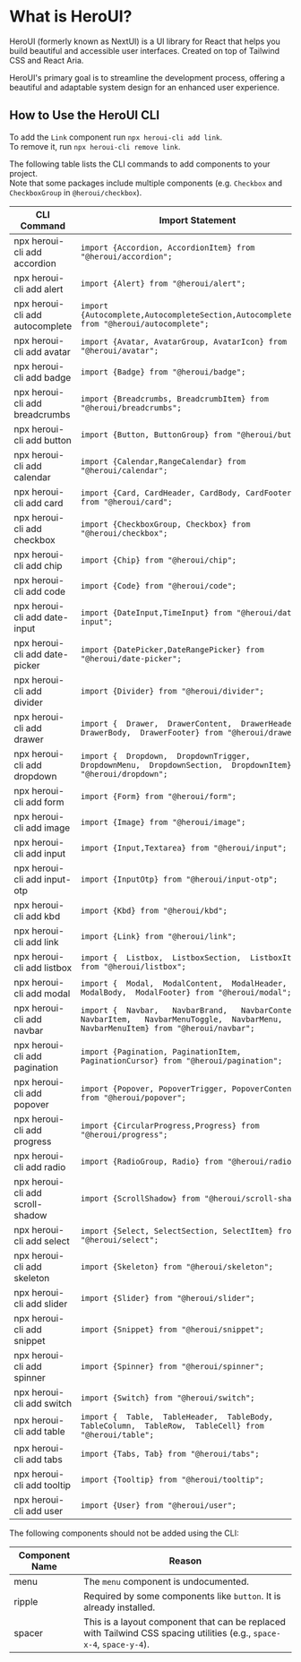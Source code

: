 # What is HeroUI?

HeroUI (formerly known as NextUI) is a UI library for React that helps you build beautiful and accessible user interfaces. Created on top of Tailwind CSS and React Aria.

HeroUI's primary goal is to streamline the development process, offering a beautiful and adaptable system design for an enhanced user experience.

## How to Use the HeroUI CLI

To add the `Link` component run `npx heroui-cli add link`.  
To remove it, run `npx heroui-cli remove link`.

The following table lists the CLI commands to add components to your project.  
Note that some packages include multiple components (e.g. `Checkbox` and `CheckboxGroup` in `@heroui/checkbox`).

| CLI Command                      | Import Statement                                                                                                                           |
| -------------------------------- | ------------------------------------------------------------------------------------------------------------------------------------------ |
| npx heroui-cli add accordion     | `import {Accordion, AccordionItem} from "@heroui/accordion";`                                                                              |
| npx heroui-cli add alert         | `import {Alert} from "@heroui/alert";`                                                                                                     |
| npx heroui-cli add autocomplete  | `import {Autocomplete,AutocompleteSection,AutocompleteItem} from "@heroui/autocomplete";`                                                  |
| npx heroui-cli add avatar        | `import {Avatar, AvatarGroup, AvatarIcon} from "@heroui/avatar";`                                                                          |
| npx heroui-cli add badge         | `import {Badge} from "@heroui/badge";`                                                                                                     |
| npx heroui-cli add breadcrumbs   | `import {Breadcrumbs, BreadcrumbItem} from "@heroui/breadcrumbs";`                                                                         |
| npx heroui-cli add button        | `import {Button, ButtonGroup} from "@heroui/button";`                                                                                      |
| npx heroui-cli add calendar      | `import {Calendar,RangeCalendar} from "@heroui/calendar";`                                                                                 |
| npx heroui-cli add card          | `import {Card, CardHeader, CardBody, CardFooter} from "@heroui/card";`                                                                     |
| npx heroui-cli add checkbox      | `import {CheckboxGroup, Checkbox} from "@heroui/checkbox";`                                                                                |
| npx heroui-cli add chip          | `import {Chip} from "@heroui/chip";`                                                                                                       |
| npx heroui-cli add code          | `import {Code} from "@heroui/code";`                                                                                                       |
| npx heroui-cli add date-input    | `import {DateInput,TimeInput} from "@heroui/date-input";`                                                                                  |
| npx heroui-cli add date-picker   | `import {DatePicker,DateRangePicker} from "@heroui/date-picker";`                                                                          |
| npx heroui-cli add divider       | `import {Divider} from "@heroui/divider";`                                                                                                 |
| npx heroui-cli add drawer        | `import {  Drawer,  DrawerContent,  DrawerHeader,  DrawerBody,  DrawerFooter} from "@heroui/drawer";`                                      |
| npx heroui-cli add dropdown      | `import {  Dropdown,  DropdownTrigger,  DropdownMenu,  DropdownSection,  DropdownItem} from "@heroui/dropdown";`                           |
| npx heroui-cli add form          | `import {Form} from "@heroui/form";`                                                                                                       |
| npx heroui-cli add image         | `import {Image} from "@heroui/image";`                                                                                                     |
| npx heroui-cli add input         | `import {Input,Textarea} from "@heroui/input";`                                                                                            |
| npx heroui-cli add input-otp     | `import {InputOtp} from "@heroui/input-otp";`                                                                                              |
| npx heroui-cli add kbd           | `import {Kbd} from "@heroui/kbd";`                                                                                                         |
| npx heroui-cli add link          | `import {Link} from "@heroui/link";`                                                                                                       |
| npx heroui-cli add listbox       | `import {  Listbox,  ListboxSection,  ListboxItem} from "@heroui/listbox";`                                                                |
| npx heroui-cli add modal         | `import {  Modal,  ModalContent,  ModalHeader,  ModalBody,  ModalFooter} from "@heroui/modal";`                                            |
| npx heroui-cli add navbar        | `import {  Navbar,   NavbarBrand,   NavbarContent,   NavbarItem,   NavbarMenuToggle,  NavbarMenu,  NavbarMenuItem} from "@heroui/navbar";` |
| npx heroui-cli add pagination    | `import {Pagination, PaginationItem, PaginationCursor} from "@heroui/pagination";`                                                         |
| npx heroui-cli add popover       | `import {Popover, PopoverTrigger, PopoverContent} from "@heroui/popover";`                                                                 |
| npx heroui-cli add progress      | `import {CircularProgress,Progress} from "@heroui/progress";`                                                                              |
| npx heroui-cli add radio         | `import {RadioGroup, Radio} from "@heroui/radio";`                                                                                         |
| npx heroui-cli add scroll-shadow | `import {ScrollShadow} from "@heroui/scroll-shadow";`                                                                                      |
| npx heroui-cli add select        | `import {Select, SelectSection, SelectItem} from "@heroui/select";`                                                                        |
| npx heroui-cli add skeleton      | `import {Skeleton} from "@heroui/skeleton";`                                                                                               |
| npx heroui-cli add slider        | `import {Slider} from "@heroui/slider";`                                                                                                   |
| npx heroui-cli add snippet       | `import {Snippet} from "@heroui/snippet";`                                                                                                 |
| npx heroui-cli add spinner       | `import {Spinner} from "@heroui/spinner";`                                                                                                 |
| npx heroui-cli add switch        | `import {Switch} from "@heroui/switch";`                                                                                                   |
| npx heroui-cli add table         | `import {  Table,  TableHeader,  TableBody,  TableColumn,  TableRow,  TableCell} from "@heroui/table";`                                    |
| npx heroui-cli add tabs          | `import {Tabs, Tab} from "@heroui/tabs";`                                                                                                  |
| npx heroui-cli add tooltip       | `import {Tooltip} from "@heroui/tooltip";`                                                                                                 |
| npx heroui-cli add user          | `import {User} from "@heroui/user";`                                                                                                       |

The following components should not be added using the CLI:

| Component Name | Reason                                                                                                                |
| -------------- | --------------------------------------------------------------------------------------------------------------------- |
| menu           | The `menu` component is undocumented.                                                                                 |
| ripple         | Required by some components like `button`. It is already installed.                                                   |
| spacer         | This is a layout component that can be replaced with Tailwind CSS spacing utilities (e.g., `space-x-4`, `space-y-4`). |
